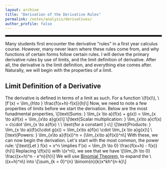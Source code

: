 ```yaml
---
layout: archive
title: "Derivation of the Derivative Rules"
permalink: /notes/analysis/derivatives/
author_profile: false
--- 
```

<hr style="border: 2px solid black;">
Many students first encounter the derivative "rules" in a first year calculus course. However, many never learn where these rules come from, and why functions of certain forms follow certain rules. I will derive the primary derivative rules by use of limits, and the limit definition of derivative. After all, the derivative is the limit definition, and everything else comes after. Naturally, we will begin with the properties of a limit.

## Limit Definition of a Derivative
The derivative is defined in terms of a limit as such. For a function \\(f(x)\\), 
\\[f'(x) = \lim_{h\to } \frac{f(x+h)-f(x)}{h}\\]
Now, we need to note a few properties of limits before we start the derivation. Below are the most funadmental properties,
\\[\text{Sums: } \lim_{x \to a}(f(x) + g(x)) = \lim_{x \to a}f(x) + \lim_{x\to a}g(x)\\]
\\[\text{Scalar multiplication: } \lim_{x\to a}cf(x) = c\cdot \lim_{x \to a}f(x) \ \ \text{for a constant } c\\]
\\[\text{Products: } \lim_{x \to a}(f(x)\cdot g(x)) = \lim_{x\to a}f(x) \cdot \lim_{x \to a}g(x)\\]
\\[\text{Powers: } \lim_{x\to a}(f(x))^n = (\lim_{x\to a}f(x))^n\\]
With these, we can now begin the derivation. Let's start with the most common, the power rule:
\\[\text{Let } f(x) = x^n \implies f'(x) = \lim_{h \to 0} \frac{f(x+h) - f(x)}{h}\\]
Replacing \\(f(x)\\) with \\(x^n\\), we see that we have
\\[\lim_{h \to 0} \frac{(x+h)^n - x^n}{h}\\]
We will use [Binomial Theorem](https://en.wikipedia.org/wiki/Binomial_theorem), to expand the \\((x+h)^n\\) into 
\\[\sum_{k = 0}^{n} \binom{n}{k}x^kh^{n-k}\\]

